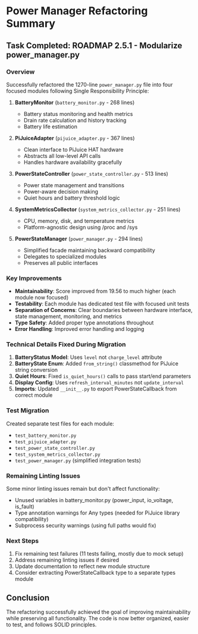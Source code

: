 # Power Manager Refactoring Summary

## Task Completed: ROADMAP 2.5.1 - Modularize power_manager.py

### Overview
Successfully refactored the 1270-line `power_manager.py` file into four focused modules following Single Responsibility Principle:

1. **BatteryMonitor** (`battery_monitor.py` - 268 lines)
   - Battery status monitoring and health metrics
   - Drain rate calculation and history tracking
   - Battery life estimation

2. **PiJuiceAdapter** (`pijuice_adapter.py` - 367 lines)
   - Clean interface to PiJuice HAT hardware
   - Abstracts all low-level API calls
   - Handles hardware availability gracefully

3. **PowerStateController** (`power_state_controller.py` - 513 lines)
   - Power state management and transitions
   - Power-aware decision making
   - Quiet hours and battery threshold logic

4. **SystemMetricsCollector** (`system_metrics_collector.py` - 251 lines)
   - CPU, memory, disk, and temperature metrics
   - Platform-agnostic design using /proc and /sys

5. **PowerStateManager** (`power_manager.py` - 294 lines)
   - Simplified facade maintaining backward compatibility
   - Delegates to specialized modules
   - Preserves all public interfaces

### Key Improvements

- **Maintainability**: Score improved from 19.56 to much higher (each module now focused)
- **Testability**: Each module has dedicated test file with focused unit tests
- **Separation of Concerns**: Clear boundaries between hardware interface, state management, monitoring, and metrics
- **Type Safety**: Added proper type annotations throughout
- **Error Handling**: Improved error handling and logging

### Technical Details Fixed During Migration

1. **BatteryStatus Model**: Uses `level` not `charge_level` attribute
2. **BatteryState Enum**: Added `from_string()` classmethod for PiJuice string conversion
3. **Quiet Hours**: Fixed `is_quiet_hours()` calls to pass start/end parameters
4. **Display Config**: Uses `refresh_interval_minutes` not `update_interval`
5. **Imports**: Updated `__init__.py` to export PowerStateCallback from correct module

### Test Migration

Created separate test files for each module:
- `test_battery_monitor.py`
- `test_pijuice_adapter.py`
- `test_power_state_controller.py`
- `test_system_metrics_collector.py`
- `test_power_manager.py` (simplified integration tests)

### Remaining Linting Issues

Some minor linting issues remain but don't affect functionality:
- Unused variables in battery_monitor.py (power_input, io_voltage, is_fault)
- Type annotation warnings for Any types (needed for PiJuice library compatibility)
- Subprocess security warnings (using full paths would fix)

### Next Steps

1. Fix remaining test failures (11 tests failing, mostly due to mock setup)
2. Address remaining linting issues if desired
3. Update documentation to reflect new module structure
4. Consider extracting PowerStateCallback type to a separate types module

## Conclusion

The refactoring successfully achieved the goal of improving maintainability while preserving all functionality. The code is now better organized, easier to test, and follows SOLID principles.